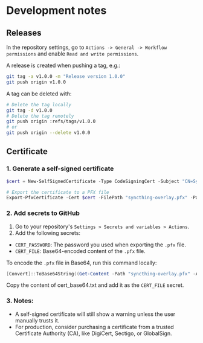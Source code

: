 
# Development notes

## Releases

In the repository settings, go to `Actions -> General -> Workflow permissions` and enable `Read and write permissions`.

A release is created when pushing a tag, e.g.:

```bash
git tag -a v1.0.0 -m "Release version 1.0.0"
git push origin v1.0.0
```

A tag can be deleted with:

```bash
# Delete the tag locally
git tag -d v1.0.0
# Delete the tag remotely
git push origin :refs/tags/v1.0.0
# or
git push origin --delete v1.0.0
```

## Certificate

### 1. Generate a self-signed certificate
```powershell
$cert = New-SelfSignedCertificate -Type CodeSigningCert -Subject "CN=Syncthing Overlay" -CertStoreLocation Cert:\CurrentUser\My

# Export the certificate to a PFX file
Export-PfxCertificate -Cert $cert -FilePath "syncthing-overlay.pfx" -Password (ConvertTo-SecureString -String "yourpassword" -Force -AsPlainText)
```

### 2. Add secrets to GitHub

1. Go to your repository's `Settings > Secrets and variables > Actions`.
2. Add the following secrets:
  - `CERT_PASSWORD`: The password you used when exporting the `.pfx` file.
  - `CERT_FILE`: Base64-encoded content of the `.pfx` file.

To encode the `.pfx` file in Base64, run this command locally:

```powershell
[Convert]::ToBase64String((Get-Content -Path "syncthing-overlay.pfx" -AsByteStream)) > cert_base64.txt
```
Copy the content of cert_base64.txt and add it as the `CERT_FILE` secret.

### 3. Notes:

- A self-signed certificate will still show a warning unless the user manually trusts it.
- For production, consider purchasing a certificate from a trusted Certificate Authority (CA), like DigiCert, Sectigo, or GlobalSign.